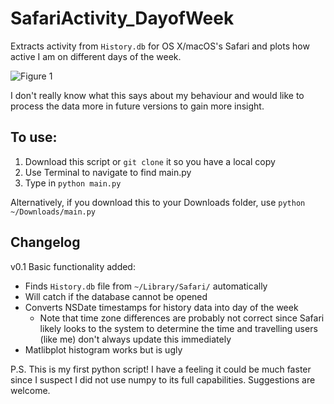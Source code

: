 # SafariActivity_DayofWeek

Extracts activity from `History.db` for OS X/macOS's Safari and plots how active I am on different days of the week.

![Figure 1](https://i.imgur.com/rz6TQE4.png)

I don't really know what this says about my behaviour and would like to process the data more in future versions to gain more insight.

## To use:
1. Download this script or `git clone` it so you have a local copy
2. Use Terminal to navigate to find main.py
3. Type in `python main.py`

Alternatively, if you download this to your Downloads folder, use `python ~/Downloads/main.py`

## Changelog
v0.1	Basic functionality added:
* Finds `History.db` file from `~/Library/Safari/` automatically
* Will catch if the database cannot be opened
* Converts NSDate timestamps for history data into day of the week
	* Note that time zone differences are probably not correct since Safari likely looks to the system to determine the time and travelling users (like me) don't always update this immediately
* Matlibplot histogram works but is ugly

P.S. This is my first python script! I have a feeling it could be much faster since I suspect I did not use numpy to its full capabilities. Suggestions are welcome.


